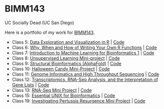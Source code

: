 # BIMM143
UC Socially Dead (UC San Diego)

Here is a portfolio of my work for [BIMM143](https://bioboot.github.io/bimm143_F22/).

- Class 5: [Data Exploration and Visualization in R](https://github.com/bobbysays/BIMM143/blob/main/lab5/ckass5.md) | [Code](https://github.com/bobbysays/BIMM143/blob/main/lab5/ckass5.qmd)
- Class 6: [Why, When and How of Writing Your Own R Functions](https://github.com/bobbysays/BIMM143/blob/main/lab%206/lab%206.md) | [Code](https://github.com/bobbysays/BIMM143/blob/main/lab%206/lab%206.qmd)
- Class 7: [Introduction to Machine Learning for Bioinformatics 1](https://github.com/bobbysays/BIMM143/blob/main/lab%207/lab%207.md) | [Code](https://github.com/bobbysays/BIMM143/blob/main/lab%207/lab%207.qmd)
- Class 8: [Unsupervised Learning Mini-project](https://github.com/bobbysays/BIMM143/blob/main/lab%208/lab%208.md) | [Code](https://github.com/bobbysays/BIMM143/blob/main/lab%208/lab%208.qmd)
- Class 9: [Structural Bioinformatics (AlphaFold)](https://github.com/bobbysays/BIMM143/blob/main/lab%209/lab%209.md) | [Code](https://github.com/bobbysays/BIMM143/blob/main/lab%209/lab%209.qmd)
- Class 10: [Halloween Candy Mini-Project](https://github.com/bobbysays/BIMM143/blob/main/lab%2010/lab10.md) | [Code](https://github.com/bobbysays/BIMM143/blob/main/lab%2010/lab10.qmd)
- Class 11: [Genome Informatics and High Throughput Sequencing](https://github.com/bobbysays/BIMM143/blob/main/lab%2011/lab%2011.md) | [Code](https://github.com/bobbysays/BIMM143/blob/main/lab%2011/lab%2011.qmd)
- Class 12: [Transcriptomics, RNA-Seq Analysis, and the Interpretation of Gene Lists](https://github.com/bobbysays/BIMM143/blob/main/lab%2012/lab12.md) | [Code](https://github.com/bobbysays/BIMM143/blob/main/lab%2012/lab12.qmd)
- Class 13: [RNA-Seq Mini Project](https://github.com/bobbysays/BIMM143/blob/main/lab%2013/lab%2013.md) | [Code](https://github.com/bobbysays/BIMM143/blob/main/lab%2013/lab%2013.qmd)
- Class 15: [Essential UNIX for Bioinformatics](https://github.com/bobbysays/BIMM143/blob/main/lab%2015/lab15.md) | [Code](https://github.com/bobbysays/BIMM143/blob/main/lab%2015/lab15.qmd)
- Class 19: [Investigating Pertussis Resurgence Mini Project](https://github.com/bobbysays/BIMM143/blob/main/lab%2019/lab%2019.md) | [Code](https://github.com/bobbysays/BIMM143/blob/main/lab%2019/lab%2019.qmd)
